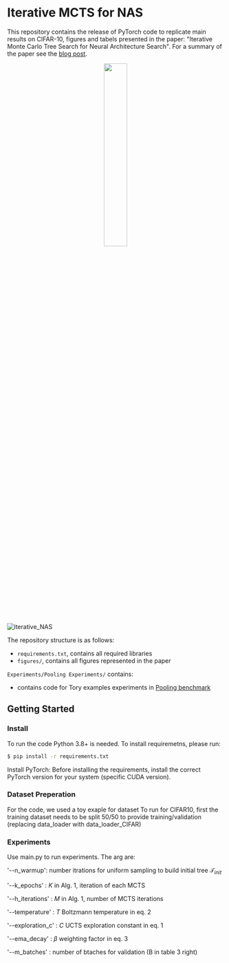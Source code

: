 # Iterative MCTS for NAS

This repository contains the release of PyTorch code to replicate main results on CIFAR-10, figures and tabels presented in the paper: "Iterative Monte Carlo Tree Search for Neural Architecture Search". For a summary of the paper see the [blog post](https://automl.space/automl25-iterative-monte-carlo-tree-search-for-nas/).

<p align="center" width="100%">
    <img width="33%" src="[https://i.sstatic.net/RJj4x.png](https://github.com/user-attachments/assets/d1faee95-ae3b-4566-92f3-fbdb1814a92e)">
</p>

![iterative_NAS](https://github.com/user-attachments/assets/d1faee95-ae3b-4566-92f3-fbdb1814a92e)


The repository structure is as follows:
  * `requirements.txt`, contains all required libraries
  * `figures/`, contains all figures represented in the paper


`Experiments/Pooling Experiments/` contains: 
  * contains code for Tory examples experiments in [Pooling benchmark](https://proceedings.mlr.press/v224/roshtkhari23a/roshtkhari23a.pdf)

## Getting Started
### Install
To run the code Python 3.8+ is needed. To install requiremetns, please run:

   ```bash
   $ pip install -r requirements.txt
   ```

Install PyTorch: Before installing the requirements, install the correct PyTorch version for your system (specific CUDA version).

### Dataset Preperation
For the code, we used a toy exaple for dataset To run for CIFAR10, first the training dataset needs to be split 50/50 to provide training/validation (replacing data_loader with data_loader_CIFAR) 

### Experiments
Use main.py to run experiments.
The arg are:

'--n_warmup': number itrations for uniform sampling to build initial tree $\mathcal{T}_{init}$

'--k_epochs' : $K$ in Alg. 1, iteration of each MCTS

'--h_iterations' : $M$ in Alg. 1, number of MCTS iterations

'--temperature' : $T$ Boltzmann temperature in eq. 2

'--exploration_c' : $C$ UCTS exploration constant in eq. 1 

'--ema_decay' : $\beta$ weighting factor in eq. 3

'--m_batches' : number of btaches for validation (B in table 3 right)


  
